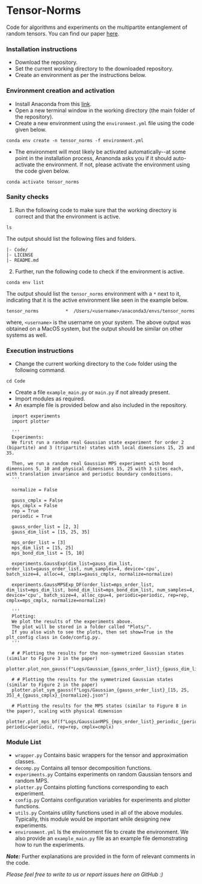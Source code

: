 # Tensor-Norms
Code for algorithms and experiments on the multipartite entanglement of random tensors. You can find our paper [here](https://arxiv.org/abs/2209.11754).

### Installation instructions
- Download the repository.
- Set the current working directory to the downloaded repository.
- Create an environment as per the instructions below.

### Environment creation and activation
- Install Anaconda from this [link](https://www.anaconda.com/download).
- Open a new terminal window in the working directory (the main folder of the repository).
- Create a new environment using the ```environment.yml``` file using the code given below.
```
conda env create -n tensor_norms -f environment.yml
```
- The environment will most likely be activated automatically--at some point in the installation process, Ananonda asks you if it should auto-activate the environment. If not, please activate the environment using the code given below.
```
conda activate tensor_norms
```

### Sanity checks
1. Run the following code to make sure that the working directory is correct and that the environment is active.
```
ls
```
The output should list the following files and folders.
```
|- Code/
|- LICENSE
|- README.md
```
2. Further, run the following code to check if the environment is active.
```
conda env list
```
The output should list the ```tensor_norms``` environment with a ```*``` next to it, indicating that it is the active environment like seen in the example below.
```
tensor_norms          *  /Users/<username>/anaconda3/envs/tensor_norms
```
where, ```<username>``` is the username on your system. The above output was obtained on a MacOS system, but the output should be similar on other systems as well.
  
### Execution instructions
- Change the current working directory to the ```Code``` folder using the following command.
```
cd Code
```
- Create a file ```example_main.py``` or ```main.py``` if not already present.
- Import modules as required.
- An example file is provided below and also included in the repository.

```
  import experiments
  import plotter

  '''
  Experiments:
  We first run a random real Gaussian state experiment for order 2 (bipartite) and 3 (tripartite) states with local dimensions 15, 25 and 35.

  Then, we run a random real Gaussian MPS experiment with bond dimensions 5, 10 and physical dimensions 15, 25 with 3 sites each, with translation invariance and periodic boundary condoitions.
  '''

  normalize = False

  gauss_cmplx = False
  mps_cmplx = False
  rep = True
  periodic = True

  gauss_order_list = [2, 3]
  gauss_dim_list = [15, 25, 35]

  mps_order_list = [3]
  mps_dim_list = [15, 25]
  mps_bond_dim_list = [5, 10]

  experiments.GaussExp(dim_list=gauss_dim_list, order_list=gauss_order_list, num_samples=4, device='cpu', batch_size=4, alloc=4, cmplx=gauss_cmplx, normalize=normalize)

  experiments.GaussMPSExp_DF(order_list=mps_order_list, dim_list=mps_dim_list, bond_dim_list=mps_bond_dim_list, num_samples=4, device='cpu', batch_size=4, alloc_cpu=4, periodic=periodic, rep=rep, cmplx=mps_cmplx, normalize=normalize)

  '''
  Plotting:
  We plot the results of the experiments above.
  The plot will be stored in a folder called "Plots/".
  If you also wish to see the plots, then set show=True in the plt_config class in Code/config.py.
  '''

  # # Plotting the results for the non-symmetrized Gaussian states (similar to Figure 3 in the paper)
  plotter.plot_non_gauss(f"Logs/Gaussian_{gauss_order_list}_{gauss_dim_list}_4_{gauss_cmplx}_{normalize}.json")

  # # Plotting the results for the symmetrized Gaussian states (similar to Figure 2 in the paper)
  plotter.plot_sym_gauss(f"Logs/Gaussian_{gauss_order_list}_[15, 25, 35]_4_{gauss_cmplx}_{normalize}.json")

  # Plotting the results for the MPS states (similar to Figure 8 in the paper), scaling with physical dimension
  plotter.plot_mps_bf(f"Logs/GaussianMPS_{mps_order_list}_periodic_{periodic}_rep_{rep}_cmplx_{mps_cmplx}_normalize_False_DF.json", periodic=periodic, rep=rep, cmplx=cmplx)
```

### Module List
- ```wrapper.py``` Contains basic wrappers for the tensor and approximation classes.
- ```decomp.py``` Contains all tensor decomposition functions.
- ```experiments.py``` Contains experiments on random Gaussian tensors and random MPS.
- ```plotter.py``` Contains plotting functions corresponding to each experiment.
- ```config.py``` Contains configuration variables for experiments and plotter functions.
- ```utils.py``` Contains utility functions used in all of the above modules. Typically, this module would be important while designing new experiments.
- ```environment.yml``` Is the environment file to create the environment.
We also provide an ```example_main.py``` file as an example file demonstrating how to run the experiments.


**_Note:_** Further explanations are provided in the form of relevant comments in the code.


_Please feel free to write to us or report issues here on GitHub :)_